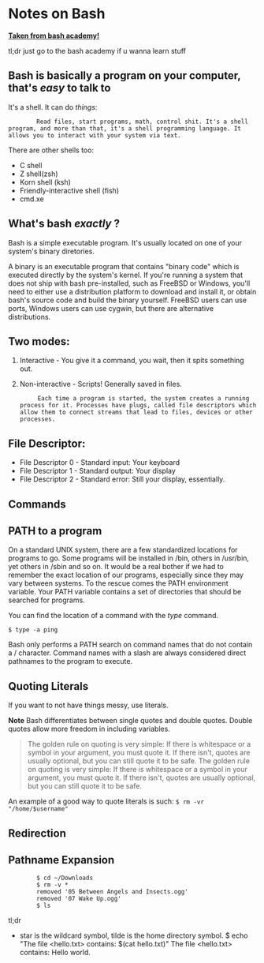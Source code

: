 # Notes on Bash
**[Taken from bash academy!](https://guide.bash.academy/inception/)**

tl;dr just go to the bash academy if u wanna learn stuff

## Bash is basically a program on your computer, that's *easy* to talk to 

It's a shell. It can do *things*:

            Read files, start programs, math, control shit. It's a shell program, and more than that, it's a shell programming language. It allows you to interact with your system via text.

There are  other shells too:

* C shell
* Z shell(zsh)
* Korn shell (ksh)
* Friendly-interactive shell (fish)
* cmd.xe


## What's bash *exactly* ?

Bash is a simple executable program. It's usually located on one of your system's binary diretories.

A binary is an executable program that contains "binary code" which is executed directly by the system's kernel.
If you're running a system that does not ship with bash pre-installed, such as FreeBSD or Windows, you'll need to either use a distribution platform to download and install it, or obtain bash's source code and build the binary yourself.
FreeBSD users can use ports, Windows users can use  cygwin, but there are alternative distributions.

## Two modes:
1) Interactive - You give it a command, you wait, then it spits something out.

2) Non-interactive - Scripts! Generally saved in files.

            Each time a program is started, the system creates a running process for it. Processes have plugs, called file descriptors which allow them to connect streams that lead to files, devices or other processes.

## File Descriptor:

* File Descriptor 0 - Standard input: Your keyboard
* File Descriptor 1 - Standard output: Your display
* File Descriptor 2 - Standard error: Still your display, essentially.


## Commands


## PATH to a program

On a standard UNIX system, there are a few standardized locations for programs to go.
Some programs will be installed in /bin, others in /usr/bin, yet others in /sbin and so on. 
It would be a real bother if we had to remember the exact location of our programs, especially since they may vary between systems. 
To the rescue comes the PATH environment variable. 
Your PATH variable contains a set of directories that should be searched for programs.

You can find the location of a command with the *type* command.

```$ type -a ping```

Bash only performs a PATH search on command names that do not contain a / character.
Command names with a slash are always considered direct pathnames to the program to execute.

## Quoting Literals

If you want to not have things messy, use literals.

**Note** Bash differentiates between single quotes and double quotes. Double quotes allow more freedom in including variables. 

 
> The golden rule on quoting is very simple:
> If there is whitespace or a symbol in your argument, you must quote it.
> If there isn't, quotes are usually optional, but you can still quote it to be safe.
> The golden rule on quoting is very simple:
> If there is whitespace or a symbol in your argument, you must quote it.
> If there isn't, quotes are usually optional, but you can still quote it to be safe.

An example of a good way to quote literals is such:
```$ rm -vr "/home/$username"```

## Redirection


## Pathname Expansion
            $ cd ~/Downloads
            $ rm -v *
            removed '05 Between Angels and Insects.ogg'
            removed '07 Wake Up.ogg'
            $ ls

tl;dr

* star is the wildcard symbol, tilde is the home directory symbol. 
            $ echo "The file <hello.txt> contains: $(cat hello.txt)"
            The file <hello.txt> contains: Hello world.
